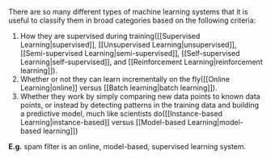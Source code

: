 There are so many different types of machine learning systems that it is useful to classify them in broad categories based on the following criteria:
1. How they are supervised during training([[Supervised Learning|supervised]], [[Unsupervised Learning|unsupervised]], [[Semi-supervised Learning|semi-supervised]], [[Self-supervised Learning|self-supervised]], and [[Reinforcement Learning|reinforcement learning]]).
2. Whether or not they can learn incrementally on the fly([[Online Learning|online]] versus [[Batch learning|batch learning]]).
3. Whether they work by simply comparing new data points to known data points, or instead by detecting patterns in the training data and building a predictive model, much like scientists do([[Instance-based Learning|instance-based]] versus [[Model-based Learning|model-based learning]])

**E.g.** spam filter is an online, model-based, supervised learning system.